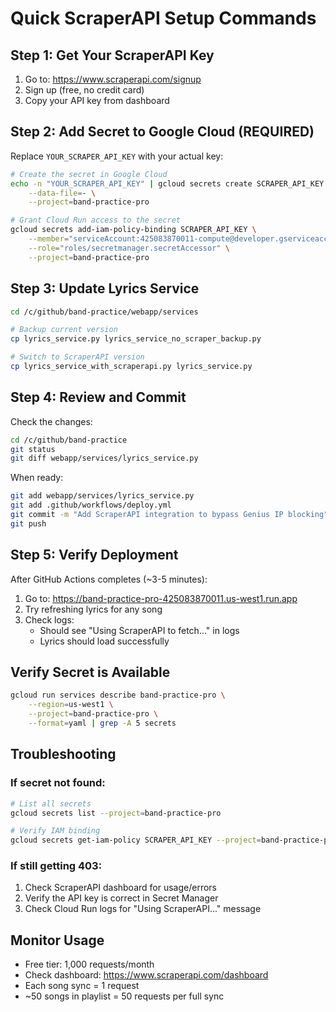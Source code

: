 # Quick ScraperAPI Setup Commands

## Step 1: Get Your ScraperAPI Key
1. Go to: https://www.scraperapi.com/signup
2. Sign up (free, no credit card)
3. Copy your API key from dashboard

## Step 2: Add Secret to Google Cloud (REQUIRED)

Replace `YOUR_SCRAPER_API_KEY` with your actual key:

```bash
# Create the secret in Google Cloud
echo -n "YOUR_SCRAPER_API_KEY" | gcloud secrets create SCRAPER_API_KEY \
    --data-file=- \
    --project=band-practice-pro

# Grant Cloud Run access to the secret
gcloud secrets add-iam-policy-binding SCRAPER_API_KEY \
    --member="serviceAccount:425083870011-compute@developer.gserviceaccount.com" \
    --role="roles/secretmanager.secretAccessor" \
    --project=band-practice-pro
```

## Step 3: Update Lyrics Service

```bash
cd /c/github/band-practice/webapp/services

# Backup current version
cp lyrics_service.py lyrics_service_no_scraper_backup.py

# Switch to ScraperAPI version
cp lyrics_service_with_scraperapi.py lyrics_service.py
```

## Step 4: Review and Commit

Check the changes:
```bash
cd /c/github/band-practice
git status
git diff webapp/services/lyrics_service.py
```

When ready:
```bash
git add webapp/services/lyrics_service.py
git add .github/workflows/deploy.yml
git commit -m "Add ScraperAPI integration to bypass Genius IP blocking"
git push
```

## Step 5: Verify Deployment

After GitHub Actions completes (~3-5 minutes):
1. Go to: https://band-practice-pro-425083870011.us-west1.run.app
2. Try refreshing lyrics for any song
3. Check logs:
   - Should see "Using ScraperAPI to fetch..." in logs
   - Lyrics should load successfully

## Verify Secret is Available

```bash
gcloud run services describe band-practice-pro \
    --region=us-west1 \
    --project=band-practice-pro \
    --format=yaml | grep -A 5 secrets
```

## Troubleshooting

### If secret not found:
```bash
# List all secrets
gcloud secrets list --project=band-practice-pro

# Verify IAM binding
gcloud secrets get-iam-policy SCRAPER_API_KEY --project=band-practice-pro
```

### If still getting 403:
1. Check ScraperAPI dashboard for usage/errors
2. Verify the API key is correct in Secret Manager
3. Check Cloud Run logs for "Using ScraperAPI..." message

## Monitor Usage

- Free tier: 1,000 requests/month
- Check dashboard: https://www.scraperapi.com/dashboard
- Each song sync = 1 request
- ~50 songs in playlist = 50 requests per full sync
